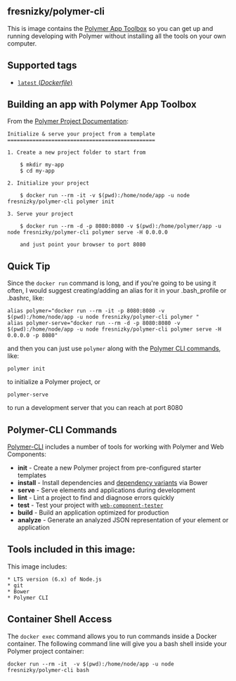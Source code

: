 ## fresnizky/polymer-cli
This is image contains the [Polymer App Toolbox](https://www.polymer-project.org/2.0/toolbox/) so you can get up and running developing with Polymer without installing all the tools on your own computer.

## Supported tags

-	[`latest` (*Dockerfile*)](https://github.com/fresnizky/docker-polymer-cli/blob/master/Dockerfile)

## Building an app with Polymer App Toolbox

From the [Polymer Project Documentation](https://www.polymer-project.org/2.0/start/index):

	Initialize & serve your project from a template
	===============================================

	1. Create a new project folder to start from

		$ mkdir my-app
		$ cd my-app

	2. Initialize your project

		$ docker run --rm -it -v $(pwd):/home/node/app -u node fresnizky/polymer-cli polymer init

	3. Serve your project

		$ docker run --rm -d -p 8080:8080 -v $(pwd):/home/polymer/app -u node fresnizky/polymer-cli polymer serve -H 0.0.0.0

		and just point your browser to port 8080

## Quick Tip

Since the `docker run` command is long, and if you're going to be using it often, I would suggest creating/adding an alias for it in your .bash_profile or .bashrc, like:

```console
alias polymer="docker run --rm -it -p 8080:8080 -v $(pwd):/home/node/app -u node fresnizky/polymer-cli polymer "
alias polymer-serve="docker run --rm -d -p 8080:8080 -v $(pwd):/home/node/app -u node fresnizky/polymer-cli polymer serve -H 0.0.0.0 -p 8080"
```

and then you can just use `polymer` along with the [Polymer CLI commands](https://github.com/Polymer/polymer-cli), like:

```console
polymer init
```
to initialize a Polymer project, or

```console
polymer-serve
```
to run a development server that you can reach at port 8080

## Polymer-CLI Commands

[Polymer-CLI](https://github.com/Polymer/polymer-cli) includes a number of tools for working with Polymer and Web Components:

  - **init** - Create a new Polymer project from pre-configured starter templates
  - **install** - Install dependencies and [dependency variants](https://www.polymer-project.org/2.0/docs/glossary#dependency-variants) via Bower
  - **serve**	- Serve elements and applications during development
  - **lint** - Lint a project to find and diagnose errors quickly
  - **test** - Test your project with [`web-component-tester`](https://github.com/Polymer/web-component-tester/)
  - **build**	- Build an application optimized for production
  - **analyze** - Generate an analyzed JSON representation of your element or application


## Tools included in this image:

This image includes:

	* LTS version (6.x) of Node.js
	* git
	* Bower
	* Polymer CLI

## Container Shell Access

The `docker exec` command allows you to run commands inside a Docker container. The following command line will give you a bash shell inside your Polymer project container:

```console
docker run --rm -it  -v $(pwd):/home/node/app -u node fresnizky/polymer-cli bash
```

